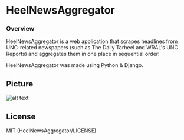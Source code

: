 # HeelNewsAggregator

### Overview
HeelNewsAggregator is a web application that scrapes headlines from UNC-related newspapers (such as The Daily Tarheel and WRAL's UNC Reports) and aggregates them in one place in sequential order!

HeelNewsAggregator was made using Python & Django.

## Picture
![alt text](https://i.gyazo.com/1cf9a195069ed6d4be71f02a602218c2.png)

## License
MIT (HeelNewsAggregator/LICENSE)

